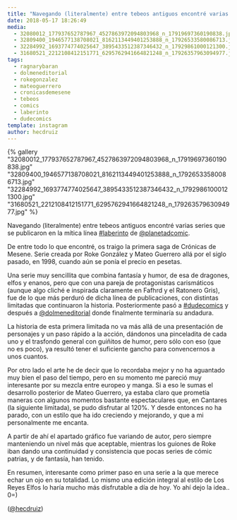 ```yaml
---
title: "Navegando (literalmente) entre tebeos antiguos encontré varias series que se publicaron en la mítica línea #laberinto de @planetadcomic"
date: 2018-05-17 18:26:49
media: 
  - 32080012_177937652787967_4527863972094803968_n_17919697360190838.jpg
  - 32809400_1946577138708021_8162113449401253888_n_17926533580086713.jpg
  - 32284992_1693774774025647_3895433512387346432_n_17929861000121300.jpg
  - 31680521_2212108412151771_6295762941664821248_n_17926357963094977.jpg
tags: 
  - ragnarybaran
  - dolmeneditorial
  - rokegonzalez
  - mateoguerrero
  - cronicasdemesene
  - tebeos
  - comics
  - laberinto
  - dudecomics
template: instagram
author: hecdruiz
---
```


{% gallery "32080012_177937652787967_4527863972094803968_n_17919697360190838.jpg" "32809400_1946577138708021_8162113449401253888_n_17926533580086713.jpg" "32284992_1693774774025647_3895433512387346432_n_17929861000121300.jpg" "31680521_2212108412151771_6295762941664821248_n_17926357963094977.jpg" %}

Navegando (literalmente) entre tebeos antiguos encontré varias series que se publicaron en la mítica línea [#laberinto](/etiquetas/laberinto) de [@planetadcomic](https://instagram.com/planetadcomic).

De entre todo lo que encontré, os traigo la primera saga de Crónicas de Mesene. Serie creada por Roke González y Mateo Guerrero allá por el siglo pasado, en 1998, cuando aún se ponía el precio en pesetas.

Una serie muy sencillita que combina fantasía y humor, de esa de dragones, elfos y enanos, pero que con una pareja de protagonistas carismáticos (aunque algo cliché e inspirada claramente en Fafhrd y el Ratonero Gris), fue de lo que más perduró de dicha línea de publicaciones, con distintas limitadas que continuaron la historia. Posteriormente pasó a [#dudecomics](/etiquetas/dudecomics) y después a [@dolmeneditorial](https://instagram.com/dolmeneditorial) donde finalmente terminaría su andadura.

La historia de esta primera limitada no va más allá de una presentación de personajes y un paso rápido a la acción, dándonos una pinceladita de cada uno y el trasfondo general con guiñitos de humor, pero sólo con eso (que no es poco), ya resultó tener el suficiente gancho para convencernos a unos cuantos.

Por otro lado el arte he de decir que lo recordaba mejor y no ha aguantado muy bien el paso del tiempo, pero en su momento me pareció muy interesante por su mezcla entre europeo y manga. Si a eso le sumas el desarrollo posterior de Mateo Guerrero, ya estaba claro que prometía maneras con algunos momentos bastante espectaculares que, en Cantares (la siguiente limitada), se pudo disfrutar al 120%. Y desde entonces no ha parado, con un estilo que ha ido creciendo y mejorando, y que a mi personalmente me encanta.

A partir de ahí el apartado gráfico fue variando de autor, pero siempre manteniendo un nivel más que aceptable, mientras los guiones de Roke iban dando una continuidad y consistencia que pocas series de cómic patrias, y de fantasía, han tenido.

En resumen, interesante como primer paso en una serie a la que merece echar un ojo en su totalidad. Lo mismo una edición integral al estilo de Los Reyes Elfos lo haría mucho más disfrutable a día de hoy. Yo ahí dejo la idea.. 0=)

([@hecdruiz](https://instagram.com/hecdruiz))
